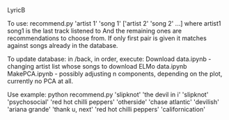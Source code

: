 LyricB

To use:
recommend.py 'artist 1' 'song 1' ['artist 2' 'song 2' ...]
 where artist1 song1 is the last track listened to
And the remaining ones are recommendations to choose from.
If only first pair is given it matches against songs already in the database.

To update database:
in /back, in order, execute:
Download data.ipynb - changing artist list whose songs to download
ELMo data.ipynb
MakePCA.ipynb - possibly adjusting n components, depending on the plot, currently no PCA at all.

Use example:
python recommend.py 'slipknot' 'the devil in i' 'slipknot' 'psychosocial' 'red hot chilli peppers' 'otherside' 'chase atlantic' 'devilish' 'ariana grande' 'thank u, next' 'red hot chilli peppers' 'californication'
